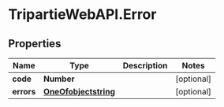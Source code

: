 # TripartieWebAPI.Error

## Properties

Name | Type | Description | Notes
------------ | ------------- | ------------- | -------------
**code** | **Number** |  | [optional] 
**errors** | [**OneOfobjectstring**](OneOfobjectstring.md) |  | [optional] 


